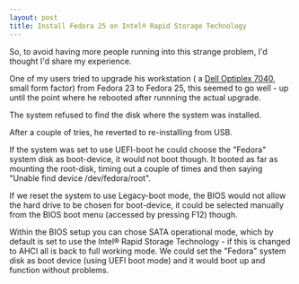 ```yaml
---
layout: post
title: Install Fedora 25 on Intel® Rapid Storage Technology
---
```


So, to avoid having more people running into this strange problem, I'd thought I'd share my experience.

One of my users tried to upgrade his workstation ( a <a href="http://www.dell.com/us/business/p/optiplex-7040-desktop/pd">Dell Optiplex 7040</a>, small form factor) from Fedora 23 to Fedora 25, this seemed to go well - up until the point where he rebooted after runnning the actual upgrade.

The system refused to find the disk where the system was installed.

After a couple of tries, he reverted to re-installing from USB.

If the system was set to use UEFI-boot he could choose the "Fedora" system disk as boot-device, it would not boot though. It booted as far as mounting the root-disk, timing out a couple of times and then saying "Unable find device /dev/fedora/root".

If we reset the system to use Legacy-boot mode, the BIOS would not allow the hard drive to be chosen for boot-device, it could be selected manually from the BIOS boot menu (accessed by pressing F12) though.

Within the BIOS setup you can chose SATA operational mode, which by default is set to use the Intel® Rapid Storage Technology - if this is changed to AHCI all is back to full working mode. We could set the "Fedora" system disk as boot device (using UEFI boot mode) and it would boot up and function without problems.
